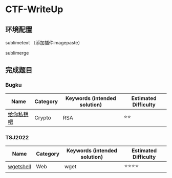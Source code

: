 # CTF-WriteUp
## 环境配置
sublimetext （添加插件imagepaste）

sublimerge
## 完成题目
### Bugku

   | Name                                                                  | Category | Keywords (intended solution)              | Estimated Difficulty |
   | --------------------------------------------------------------------- | -------- | ----------------------------------------- | -------------------- |
   | [给你私钥吧](Bugku/Crypto/给你私钥吧.md)        | Crypto      | RSA           | ⭐⭐                  |

### TSJ2022
   | Name                                                                  | Category | Keywords (intended solution)              | Estimated Difficulty |
   | --------------------------------------------------------------------- | -------- | ----------------------------------------- | -------------------- |
   | [wgetshell](TSJCTF2022/wgetshell.md)        | Web      | wget           | ⭐⭐⭐⭐                  |
